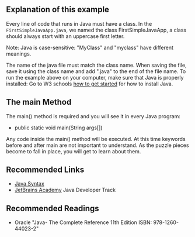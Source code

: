 ## Explanation of this example

Every line of code that runs in Java must have a class. In the `FirstSimpleJavaApp.java`, we named the class FirstSimpleJavaApp, a class should always start with an uppercase first letter.

Note: Java is case-sensitive: "MyClass" and "myclass" have different meanings.

The name of the java file must match the class name. When saving the file, save it using the class name and add ".java" to the end of the file name. To run the example above on your computer,
make sure that Java is properly installed: Go to W3 schools [how to get started](https://www.w3schools.com/java/java_getstarted.asp) for how to install Java.

## The main Method

The main() method is required and you will see it in every Java program:

- public static void main(String args[])

Any code inside the main() method will be executed. At this time keywords before and after main are not important to understand. As the puzzle pieces become to fall in place,
you will get to learn about them.

## Recommended Links

- [Java Syntax](https://www.w3schools.com/java/java_syntax.asp)
- [JetBrains Academy](https://hyperskill.org/join/4ffedd54a) Java Developer Track

## Recommended Readings

- Oracle "Java- The Complete Reference 11th Edition ISBN: 978-1260-44023-2"
